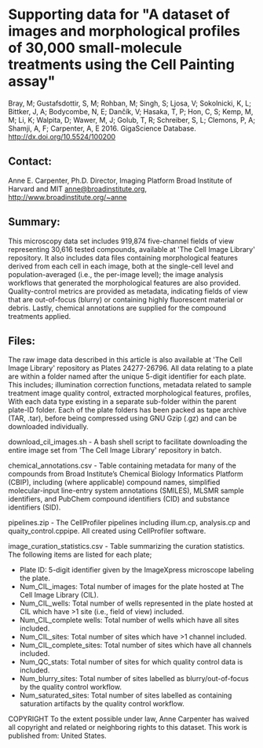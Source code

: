 Supporting data for "A dataset of images and morphological profiles of 30,000 small-molecule treatments using the Cell Painting assay"
===============================================================================

Bray, M; Gustafsdottir, S, M; Rohban, M; Singh, S; Ljosa, V; Sokolnicki, K, L; Bittker, J, A; Bodycombe, N, E; Dančík, V; Hasaka, T, P; Hon, C, S; Kemp, M, M; Li, K; Walpita, D; Wawer, M, J; Golub, T, R; Schreiber, S, L; Clemons, P, A; Shamji, A, F; Carpenter, A, E
2016. GigaScience Database. http://dx.doi.org/10.5524/100200

Contact:
--------
Anne E. Carpenter, Ph.D.
Director, Imaging Platform
Broad Institute of Harvard and MIT
anne@broadinstitute.org, http://www.broadinstitute.org/~anne

Summary:
--------
This microscopy data set includes 919,874 five-channel fields of view representing 30,616 tested compounds, available at 'The Cell Image Library' repository. It also includes data files containing morphological features derived from each cell in each image, both at the single-cell level and population-averaged (i.e., the per-image level); the image analysis workflows that generated the morphological features are also provided. Quality-control metrics are provided as metadata, indicating fields of view that are out-of-focus (blurry) or containing highly fluorescent material or debris. Lastly, chemical annotations are supplied for the compound treatments applied.

Files:
------
The raw image data described in this article is also available at 'The Cell Image Library' repository as Plates 24277-26796. 
All data relating to a plate are within a folder named after the unique 5-digit identifier for each plate. This includes;
 illumination correction functions,
 metadata related to sample treatment
 image quality control,
 extracted morphological features,
 profiles,
With each data type existing in a separate sub-folder within the parent plate-ID folder. Each of the plate folders has been packed as tape archive (TAR, .tar), before being compressed using GNU Gzip (.gz) and can be downloaded individually.

download_cil_images.sh - A bash shell script to facilitate downloading the entire image set from  'The Cell Image Library' repository in batch.

chemical_annotations.csv - Table containing metadata for many of the compounds from Broad Institute’s Chemical Biology Informatics Platform (CBIP), including (where applicable) compound names, simplified molecular-input line-entry system annotations (SMILES), MLSMR sample identifiers, and PubChem compound identifiers (CID) and substance identifiers (SID).

pipelines.zip - The CellProfiler pipelines including illum.cp, analysis.cp and quaity_control.cppipe. All created using CellProfiler software. 

image_curation_statistics.csv - Table summarizing the curation statistics. The following items are listed for each plate; 
 - Plate ID: 5-digit identifier given by the ImageXpress microscope labeling the plate. 
 - Num_CIL_images: Total number of images for the plate hosted at The Cell Image Library (CIL).
 - Num_CIL_wells: Total number of wells represented in the plate hosted at CIL which have >1 site (i.e., field of view) included.
 - Num_CIL_complete wells: Total number of wells which have all sites included.
 - Num_CIL_sites: Total number of sites which have >1 channel included.
 - Num_CIL_complete_sites: Total number of sites which have all channels included.
 - Num_QC_stats: Total number of sites for which quality control data is included.
 - Num_blurry_sites: Total number of sites labelled as blurry/out-of-focus by the quality control workflow.
 - Num_saturated_sites: Total number of sites labelled as containing saturation artifacts by the quality control workflow.

COPYRIGHT
To the extent possible under law, Anne Carpenter has waived all copyright and related or neighboring rights to this dataset. This work is published from: United States.

